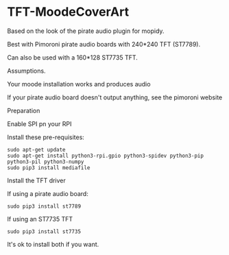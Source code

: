 # TFT-MoodeCoverArt

Based on the look of the pirate audio plugin for mopidy.

Best with Pimoroni pirate audio boards with 240*240 TFT (ST7789).

Can also be used with a 160*128 ST7735 TFT.

Assumptions.

Your moode installation works and produces audio

If your pirate audio board doesn't output anything, see the pimoroni website

Preparation

Enable SPI pn your RPI

Install these pre-requisites:
```
sudo apt-get update
sudo apt-get install python3-rpi.gpio python3-spidev python3-pip python3-pil python3-numpy
sudo pip3 install mediafile
```
Install the TFT driver

If using a pirate audio board:
```
sudo pip3 install st7789
```
If using an ST7735 TFT
```
sudo pip3 install st7735
```
It's ok to install both if you want.



